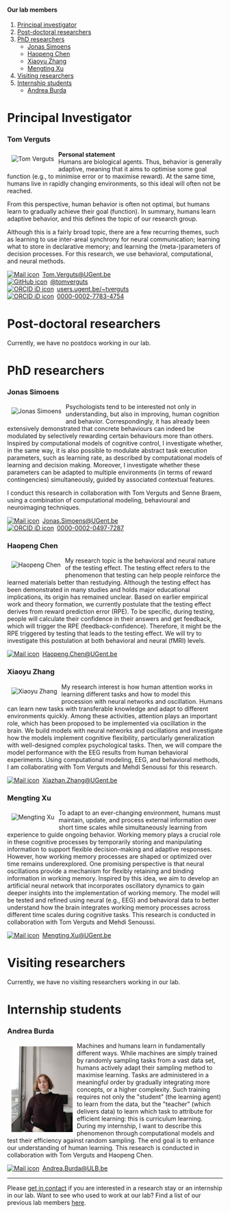 #### Our lab members

1. [Principal investigator](#principal-investigator)
2. [Post-doctoral researchers](#post-doctoral-researchers)
3. [PhD researchers](#phd-researchers)
    - [Jonas Simoens](#jonas-simoens)
    - [Haopeng Chen](#haopeng-chen)
    - [Xiaoyu Zhang](#xiaoyu-zhang)
    - [Mengting Xu](#mengting-xu)
4. [Visiting researchers](#visiting-researchers)
5. [Internship students](#internship-students)
    - [Andrea Burda](#andrea-burda)  
   

# Principal Investigator

### Tom Verguts

<img src="/images/profile_pic_tom.jpg" alt="Tom Verguts" max-width="50%" height="auto" align="left" hspace="10" vspace="10">

__Personal statement__   
Humans are biological agents. Thus, behavior is generally adaptive, meaning that it aims to optimise some goal function (e.g., to minimise error or to maximise reward). At the same time, humans live in rapidly changing environments, so this ideal will often not be reached.

From this perspective, human behavior is often not optimal, but humans learn to gradually achieve their goal (function). In summary, humans learn adaptive behavior, and this defines the topic of our research group.

Although this is a fairly broad topic, there are a few recurring themes, such as learning to use inter-areal synchrony for neural communication; learning what to store in declarative memory; and learning the (meta-)parameters of decision processes. For this research, we use behavioral, computational, and neural methods.

<div itemscope itemtype="https://schema.org/Person"><a itemprop="sameAs" content="Tom.Verguts@UGent.be" href="mailto:Tom.Verguts@UGent.be" target="orcid.widget" rel="me noopener noreferrer" style="vertical-align:top;"><img src="/images/mail_32x32.jpg" style="width:2em;margin-right:.5em;" alt="Mail icon">Tom.Verguts@UGent.be</a></div>

<div itemscope itemtype="https://schema.org/Person"><a itemprop="sameAs" content="https://github.com/tomverguts" href="https://github.com/tomverguts" target="orcid.widget" rel="me noopener noreferrer" style="vertical-align:top;"><img src="/images/github_32x32.jpg" style="width:2em;margin-right:.5em;" alt="GitHub icon">@tomverguts</a></div>

<div itemscope itemtype="https://schema.org/Person"><a itemprop="sameAs" content="users.ugent.be/~tverguts" href="https://users.ugent.be/~tverguts/Site/Home.html" target="orcid.widget" rel="me noopener noreferrer" style="vertical-align:top;"><img src="/images/website_32x32.jpg" style="width:2em;margin-right:.5em;" alt="ORCID iD icon">users.ugent.be/~tverguts</a></div>

<div itemscope itemtype="https://schema.org/Person"><a itemprop="sameAs" content="https://orcid.org/0000-0002-7783-4754" href="https://orcid.org/0000-0002-7783-4754" target="orcid.widget" rel="me noopener noreferrer" style="vertical-align:top;"><img src="/images/orcid_32x32.jpg" style="width:2em;margin-right:.5em;" alt="ORCID iD icon">0000-0002-7783-4754</a></div>

# Post-doctoral researchers

Currently, we have no postdocs working in our lab.

# PhD researchers


### Jonas Simoens

<img src="/images/profile_pic_jonas.jpg" alt="Jonas Simoens" max-width="50%" height="auto" align="left" hspace="10" vspace="10">

Psychologists tend to be interested not only in understanding, but also in improving, human cognition and behavior. Correspondingly, it has already been extensively demonstrated that concrete behaviours can indeed be modulated by selectively rewarding certain behaviours more than others. Inspired by computational models of cognitive control, I investigate whether, in the same way, it is also possible to modulate abstract task execution parameters, such as learning rate, as described by computational models of learning and decision making. Moreover, I investigate whether these parameters can be adapted to multiple environments (in terms of reward contingencies) simultaneously, guided by associated contextual features.

I conduct this research in collaboration with Tom Verguts and Senne Braem, using a combination of computational modeling, behavioural and neuroimaging techniques.

<div itemscope itemtype="https://schema.org/Person"><a itemprop="sameAs" content="Jonas.Simoens@UGent.be" href="mailto:Jonas.Simoens@UGent.be" target="orcid.widget" rel="me noopener noreferrer" style="vertical-align:top;"><img src="/images/mail_32x32.jpg" style="width:2em;margin-right:.5em;" alt="Mail icon">Jonas.Simoens@UGent.be</a></div>

<div itemscope itemtype="https://schema.org/Person"><a itemprop="sameAs" content="https://orcid.org/0000-0002-0497-7287" href="https://orcid.org/0000-0002-0497-7287" target="orcid.widget" rel="me noopener noreferrer" style="vertical-align:top;"><img src="/images/orcid_32x32.jpg" style="width:2em;margin-right:.5em;" alt="ORCID iD icon">0000-0002-0497-7287</a></div>


### Haopeng Chen

<img src="/images/profile_pic_haopeng.jpg" alt="Haopeng Chen" max-width="50%" height="auto" align="left" hspace="10" vspace="10">

My research topic is the behavioral and neural nature of the testing effect. The testing effect refers to the phenomenon that testing can help people reinforce the learned materials better than restudying. Although the testing effect has been demonstrated in many studies and holds major educational implications, its origin has remained unclear. Based on earlier empirical work and theory formation, we currently postulate that the testing effect derives from reward prediction error (RPE). To be specific, during testing, people will calculate their confidence in their answers and get feedback, which will trigger the RPE (feedback-confidence). Therefore, it might be the RPE triggered by testing that leads to the testing effect. We will try to investigate this postulation at both behavioral and neural (fMRI) levels.

<div itemscope itemtype="https://schema.org/Person"><a itemprop="sameAs" content="Haopeng.Chen@UGent.be" href="mailto:Haopeng.Chen@UGent.be" target="orcid.widget" rel="me noopener noreferrer" style="vertical-align:top;"><img src="/images/mail_32x32.jpg" style="width:2em;margin-right:.5em;" alt="Mail icon">Haopeng.Chen@UGent.be</a></div>

### Xiaoyu Zhang

<img src="/images/profile_pic_xiaoyu.jpg" alt="Xiaoyu Zhang" max-width="20%" height="auto" align="left" hspace="10" vspace="10">

My research interest is how human attention works in learning different tasks and how to model this procession with neural networks and oscillation. Humans can learn new tasks with transferable knowledge and adapt to different environments quickly. Among these activities, attention plays an important role, which has been proposed to be implemented via oscillation in the brain. We build models with neural networks and oscillations and investigate how the models implement cognitive flexibility, particularly generalization with well-designed complex psychological tasks. Then, we will compare the model performance with the EEG results from human behavioral experiments. Using computational modeling, EEG, and behavioral methods, I am collaborating with Tom Verguts and Mehdi Senoussi for this research.


<div itemscope itemtype="https://schema.org/Person"><a itemprop="sameAs" content="Xiazhan.Zhang@UGent.be" href="mailto:Xiazhan.Zhang@UGent.be" target="orcid.widget" rel="me noopener noreferrer" style="vertical-align:top;"><img src="/images/mail_32x32.jpg" style="width:2em;margin-right:.5em;" alt="Mail icon">Xiazhan.Zhang@UGent.be</a></div>

### Mengting Xu
<img src="/images/profile_pic_mengting.jpg" alt="Mengting Xu" max-width="50%" height="auto" align="left" hspace="10" vspace="10">

To adapt to an ever-changing environment, humans must maintain, update, and process external information over short time scales while simultaneously learning from experience to guide ongoing behavior. Working memory plays a crucial role in these cognitive processes by temporarily storing and manipulating information to support flexible decision-making and adaptive responses. However, how working memory processes are shaped or optimized over time remains underexplored. One promising perspective is that neural oscillations provide a mechanism for flexibly retaining and binding information in working memory. Inspired by this idea, we aim to develop an artificial neural network that incorporates oscillatory dynamics to gain deeper insights into the implementation of working memory. The model will be tested and refined using neural (e.g., EEG) and behavioral data to better understand how the brain integrates working memory processes across different time scales during cognitive tasks. This research is conducted in collaboration with Tom Verguts and Mehdi Senoussi.

<div itemscope itemtype="https://schema.org/Person"><a itemprop="sameAs" content="Mengting.Xu@UGent.be" href="mailto:Mengting.Xu@UGent.be" target="orcid.widget" rel="me noopener noreferrer" style="vertical-align:top;"><img src="/images/mail_32x32.jpg" style="width:2em;margin-right:.5em;" alt="Mail icon">Mengting.Xu@UGent.be</a></div>

# Visiting researchers

Currently, we have no visiting researchers working in our lab.    

# Internship students

### Andrea Burda
<img src="/images/profile_pic_andrea.jpg" alt="Andrea Burda" max-width="50%" height="200" align="left" hspace="10" vspace="10">

Machines and humans learn in fundamentally different ways. While machines are simply trained by randomly sampling tasks from a vast data set, humans actively adapt their sampling method to maximise learning. Tasks are administered in a meaningful order by gradually integrating more concepts, or a higher complexity. Such training requires not only the "student" (the learning agent) to learn from the data, but the "teacher" (which delivers data) to learn which task to attribute for efficient learning: this is curriculum learning. During my internship, I want to describe this phenomenon through computational models and test their efficiency against random sampling. The end goal is to enhance our understanding of human learning. This research is conducted in collaboration with Tom Verguts and Haopeng Chen. 

<div itemscope itemtype="https://schema.org/Person"><a itemprop="sameAs" content="Andrea.Burda@ULB.be" href="mailto:Andrea.Burda@ULB.be" target="orcid.widget" rel="me noopener noreferrer" style="vertical-align:top;"><img src="/images/mail_32x32.jpg" style="width:2em;margin-right:.5em;" alt="Mail icon">Andrea.Burda@ULB.be</a></div>



---

Please [get in contact](mailto:Tom.Verguts@UGent.be?Subject=Internship%20or%20Research%20stay) if you are interested in a research stay or an internship in our lab. Want to see who used to work at our lab? Find a list of our previous lab members [here](/alumni/).
